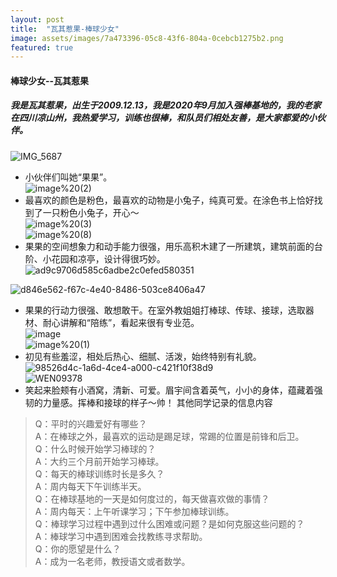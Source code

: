 ```yaml
---
layout: post
title:  "瓦其惹果-棒球少女"
image: assets/images/7a473396-05c8-43f6-804a-0cebcb1275b2.png
featured: true
---
```

#### 棒球少女--瓦其惹果   
##### 我是瓦其惹果，出生于2009.12.13，我是2020年9月加入强棒基地的，我的老家在四川凉山州，我热爱学习，训练也很棒，和队员们相处友善，是大家都爱的小伙伴。  
![IMG_5687](..assets/images/IMG_5687.JPG)  
* 小伙伴们叫她“果果”。     
![image%20(2)](..assets/images/[image%20(2).png) 
*  最喜欢的颜色是粉色，最喜欢的动物是小兔子，纯真可爱。在涂色书上恰好找到了一只粉色小兔子，开心～     
![image%20(3)](..assets/images/image%20(3).png)      
![image%20(8)](..assets/images/image%20(8).png)      
* 果果的空间想象力和动手能力很强，用乐高积木建了一所建筑，建筑前面的台阶、小花园和凉亭，设计得很巧妙。     
![ad9c9706d585c6adbe2c0efed580351](..assets/images/ad9c9706d585c6adbe2c0efed580351.jpg)  
  
![d846e562-f67c-4e40-8486-503ce8406a47](..assets/images/d846e562-f67c-4e40-8486-503ce8406a47.png)   
  
* 果果的行动力很强、敢想敢干。在室外教姐姐打棒球、传球、接球，选取器材、耐心讲解和“陪练”，看起来很有专业范。    
![image](..assets/images/image.png)   
![image%20(1)](..assets/images/image%20(1).png)     
*  初见有些羞涩，相处后热心、细腻、活泼，始终特别有礼貌。     
![98526d4c-1a6d-4ce4-a000-c421f10f38d9](..assets/images/98526d4c-1a6d-4ce4-a000-c421f10f38d9.png)    
![WEN09378](..assets/images/WEN09378.JPG)    
* 笑起来脸颊有小酒窝，清新、可爱。眉宇间含着英气，小小的身体，蕴藏着强韧的力量感。挥棒和接球的样子～帅！
其他同学记录的信息内容
> Q：平时的兴趣爱好有哪些？     
> A：在棒球之外，最喜欢的运动是踢足球，常踢的位置是前锋和后卫。     
> Q：什么时候开始学习棒球的？     
> A：大约三个月前开始学习棒球。     
> Q：每天的棒球训练时长是多久？     
> A：周内每天下午训练半天。     
> Q：在棒球基地的一天是如何度过的，每天做喜欢做的事情？     
> A：周内每天：上午听课学习；下午参加棒球训练。     
> Q：棒球学习过程中遇到过什么困难或问题？是如何克服这些问题的？     
> A：棒球学习中遇到困难会找教练寻求帮助。     
> Q：你的愿望是什么？     
> A：成为一名老师，教授语文或者数学。     

